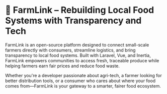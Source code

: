 # 🌾 FarmLink – Rebuilding Local Food Systems with Transparency and Tech
FarmLink is an open-source platform designed to connect small-scale farmers directly with consumers, streamline logistics, and bring transparency to local food systems. Built with Laravel, Vue, and Inertia, FarmLink empowers communities to access fresh, traceable produce while helping farmers earn fair prices and reduce food waste.

Whether you're a developer passionate about agri-tech, a farmer looking for better distribution tools, or a consumer who cares about where your food comes from—FarmLink is your gateway to a smarter, fairer food ecosystem.

